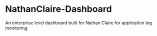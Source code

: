 # NathanClaire-Dashboard
An enterprise level dashboard built for Nathan Claire for application log monitoring
